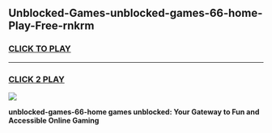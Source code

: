 
## Unblocked-Games-unblocked-games-66-home-Play-Free-rnkrm
<h3>
<a href="https://premium76.site?title=unblocked-games-66-home&ref=21A">CLICK TO PLAY</a></h3>
<hr>

<h3>
<a href="https://premium76.site?title=unblocked-games-66-home&ref=21A">CLICK 2 PLAY</a>
  
</h3>

<a href="https://premium76.site?title=unblocked-games-66-home&ref=21A"><img src="https://clearcache.store/games.png"></a>


**unblocked-games-66-home games unblocked: Your Gateway to Fun and Accessible Online Gaming**
